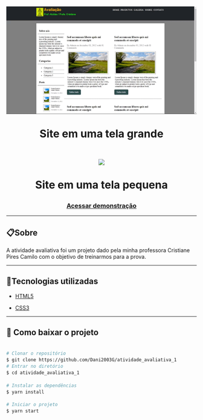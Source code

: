 <h1 align="center">
    <img src="gif/atividade_avaliativa_1_pc.gif">
    <p>Site em uma tela grande</p>
</h1>

<h1 align="center">
    <img src="gif/atividade_avaliativa_1_celular.gif">
    <p>Site em uma tela pequena</p>
</h1>

<h3 align="center">
    <a href="https://github.com/Dani2003G/atividade_avaliativa_1" target="_blank">Acessar demonstração</a>
</h3>


---

## 📋Sobre
A atividade avaliativa foi um projeto dado pela minha professora Cristiane Pires Camilo com o objetivo de treinarmos para a prova.

---

## 🚀Tecnologias utilizadas

- [HTML5](https://www.w3schools.com/html/default.asp)

- [CSS3](https://www.w3schools.com/css/default.asp)

---

## 📁 Como baixar o projeto

```bash

# Clonar o repositório
$ git clone https://github.com/Dani2003G/atividade_avaliativa_1
# Entrar no diretório
$ cd atividade_avaliativa_1

# Instalar as dependências
$ yarn install

# Iniciar o projeto
$ yarn start

```
